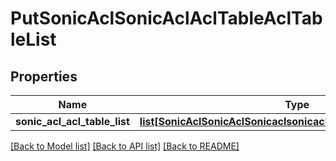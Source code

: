 # PutSonicAclSonicAclAclTableAclTableList

## Properties
Name | Type | Description | Notes
------------ | ------------- | ------------- | -------------
**sonic_acl_acl_table_list** | [**list[SonicAclSonicAclSonicaclsonicaclACLTABLEACLTABLELIST]**](SonicAclSonicAclSonicaclsonicaclACLTABLEACLTABLELIST.md) |  | [optional] 

[[Back to Model list]](../README.md#documentation-for-models) [[Back to API list]](../README.md#documentation-for-api-endpoints) [[Back to README]](../README.md)


